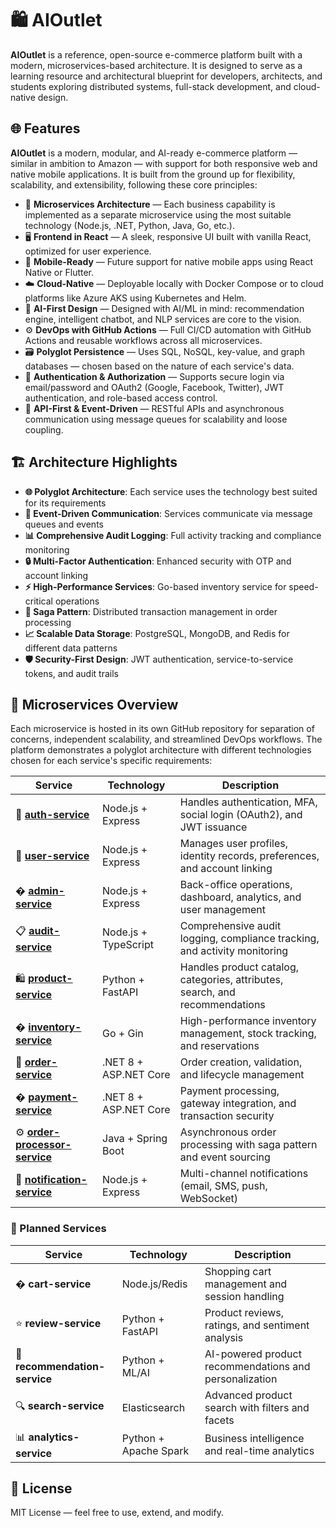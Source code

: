 # 🛍️ AIOutlet

**AIOutlet** is a reference, open-source e-commerce platform built with a modern, microservices-based architecture. It is designed to serve as a learning resource and architectural blueprint for developers, architects, and students exploring distributed systems, full-stack development, and cloud-native design.

## 🌐 Features

**AIOutlet** is a modern, modular, and AI-ready e-commerce platform — similar in ambition to Amazon — with support for both responsive web and native mobile applications. It is built from the ground up for flexibility, scalability, and extensibility, following these core principles:

- 🧱 **Microservices Architecture** — Each business capability is implemented as a separate microservice using the most suitable technology (Node.js, .NET, Python, Java, Go, etc.).
- 🖥️ **Frontend in React** — A sleek, responsive UI built with vanilla React, optimized for user experience.
- 📱 **Mobile-Ready** — Future support for native mobile apps using React Native or Flutter.
- ☁️ **Cloud-Native** — Deployable locally with Docker Compose or to cloud platforms like Azure AKS using Kubernetes and Helm.
- 🧠 **AI-First Design** — Designed with AI/ML in mind: recommendation engine, intelligent chatbot, and NLP services are core to the vision.
- ⚙️ **DevOps with GitHub Actions** — Full CI/CD automation with GitHub Actions and reusable workflows across all microservices.
- 🗃️ **Polyglot Persistence** — Uses SQL, NoSQL, key-value, and graph databases — chosen based on the nature of each service's data.
- 🔐 **Authentication & Authorization** — Supports secure login via email/password and OAuth2 (Google, Facebook, Twitter), JWT authentication, and role-based access control.
- 📡 **API-First & Event-Driven** — RESTful APIs and asynchronous communication using message queues for scalability and loose coupling.

## 🏗️ Architecture Highlights

- **🌐 Polyglot Architecture**: Each service uses the technology best suited for its requirements
- **🔄 Event-Driven Communication**: Services communicate via message queues and events
- **📊 Comprehensive Audit Logging**: Full activity tracking and compliance monitoring
- **🔒 Multi-Factor Authentication**: Enhanced security with OTP and account linking
- **⚡ High-Performance Services**: Go-based inventory service for speed-critical operations
- **🎯 Saga Pattern**: Distributed transaction management in order processing
- **📈 Scalable Data Storage**: PostgreSQL, MongoDB, and Redis for different data patterns
- **🛡️ Security-First Design**: JWT authentication, service-to-service tokens, and audit trails

## 🧩 Microservices Overview

Each microservice is hosted in its own GitHub repository for separation of concerns, independent scalability, and streamlined DevOps workflows. The platform demonstrates a polyglot architecture with different technologies chosen for each service's specific requirements:

| Service                                                                               | Technology            | Description                                                                  |
| ------------------------------------------------------------------------------------- | --------------------- | ---------------------------------------------------------------------------- |
| 🔐 [**auth-service**](https://github.com/aioutlet/auth-service)                       | Node.js + Express     | Handles authentication, MFA, social login (OAuth2), and JWT issuance         |
| 👤 [**user-service**](https://github.com/aioutlet/user-service)                       | Node.js + Express     | Manages user profiles, identity records, preferences, and account linking    |
| �️ [**admin-service**](https://github.com/aioutlet/admin-service)                     | Node.js + Express     | Back-office operations, dashboard, analytics, and user management            |
| 📋 [**audit-service**](https://github.com/aioutlet/audit-service)                     | Node.js + TypeScript  | Comprehensive audit logging, compliance tracking, and activity monitoring    |
| 🛍️ [**product-service**](https://github.com/aioutlet/product-service)                 | Python + FastAPI      | Handles product catalog, categories, attributes, search, and recommendations |
| � [**inventory-service**](https://github.com/aioutlet/inventory-service)              | Go + Gin              | High-performance inventory management, stock tracking, and reservations      |
| 🧾 [**order-service**](https://github.com/aioutlet/order-service)                     | .NET 8 + ASP.NET Core | Order creation, validation, and lifecycle management                         |
| � [**payment-service**](https://github.com/aioutlet/payment-service)                  | .NET 8 + ASP.NET Core | Payment processing, gateway integration, and transaction security            |
| ⚙️ [**order-processor-service**](https://github.com/aioutlet/order-processor-service) | Java + Spring Boot    | Asynchronous order processing with saga pattern and event sourcing           |
| 📣 [**notification-service**](https://github.com/aioutlet/notification-service)       | Node.js + Express     | Multi-channel notifications (email, SMS, push, WebSocket)                    |

### 🚀 Planned Services

| Service                       | Technology            | Description                                            |
| ----------------------------- | --------------------- | ------------------------------------------------------ |
| � **cart-service**            | Node.js/Redis         | Shopping cart management and session handling          |
| ⭐ **review-service**         | Python + FastAPI      | Product reviews, ratings, and sentiment analysis       |
| 🤖 **recommendation-service** | Python + ML/AI        | AI-powered product recommendations and personalization |
| 🔍 **search-service**         | Elasticsearch         | Advanced product search with filters and facets        |
| 📊 **analytics-service**      | Python + Apache Spark | Business intelligence and real-time analytics          |

## 📃 License

MIT License — feel free to use, extend, and modify.
